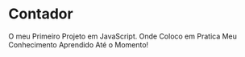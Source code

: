 # Contador
O meu Primeiro Projeto em JavaScript.
Onde Coloco em Pratica Meu Conhecimento Aprendido Até o Momento!
